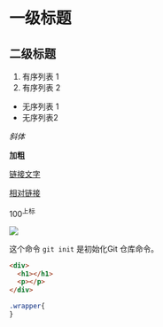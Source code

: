 # 一级标题
## 二级标题

1. 有序列表 1
2. 有序列表 2

- 无序列表 1
- 无序列表2

*斜体*

**加粗**

[链接文字](https://www.baidu.com/)

[相对链接](docs/)

<!-- 可以直接写  HTML -->
100<sup>上标</sup>

<!-- 插入图片 -->
![](https://liwem.github.io/css-demos/logo.png)

这个命令 `git init` 是初始化Git 仓库命令。

```html
<div>
  <h1></h1>
  <p></p>
</div>
```

```css
.wrapper{
}
```